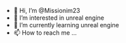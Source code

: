 - 👋 Hi, I’m @Missionim23
- 👀 I’m interested in unreal engine
- 🌱 I’m currently learning unreal engine
- 📫 How to reach me ...

<!---
Missionim23/Missionim23 is a ✨ special ✨ repository because its `README.md` (this file) appears on your GitHub profile.
You can click the Preview link to take a look at your changes.
--->
